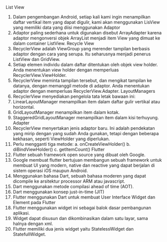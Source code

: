 List View
1.	Dalam pengembangan Android, setiap kali kami ingin menampilkan daftar vertikal item yang dapat digulir, kami akan menggunakan LisView yang memiliki data yang diisi menggunakan Adaptor
2.	Adaptor paling sederhana untuk digunakan disebut ArrayAdapter karena adaptor mengonversi objek ArrayList menjadi item View yang dimuat ke dalam container ListView.
Recycle View
1.	RecyclerView adalah ViewGroup yang merender tampilan berbasis adaptor dengan cara yang serupa. Itu seharusnya menjadi penerus ListView dan GridView.
2.	Setiap elemen individu dalam daftar ditentukan oleh objek view holder. Anda menentukan view holder dengan memperluas RecyclerView.ViewHolder.
3.	RecyclerView meminta tampilan tersebut, dan mengikat tampilan ke datanya, dengan memanggil metode di adaptor. Anda menentukan adaptor dengan memperluas RecyclerView.Adapter.
LayoutManagers
1.	RecyclerView menyediakan pengelola tata letak bawaan ini:
2.	LinearLayoutManager menampilkan item dalam daftar gulir vertikal atau horizontal.
3.	GridLayoutManager menampilkan item dalam kotak.
4.	StaggeredGridLayoutManager menampilkan item dalam kisi terhuyung.
Adapter
1.	RecyclerView menyertakan jenis adaptor baru. Ini adalah pendekatan yang mirip dengan yang sudah Anda gunakan, tetapi dengan beberapa kekhasan, seperti ViewHolder yang diperlukan.
2.	Perlu mengganti tiga metode:
    a.	onCreateViewHolder()
    b.	diBindViewHolder()
    c.	getItemCount()
Flutter
1.	Flutter sebuah framework open source yang dibuat oleh Google. 
2.	Google membuat flutter bertujuan membangun sebuah framework untuk membuat UI yang modern, native dan reactive yang dapat berjalan di sistem operasi iOS maupun Android. 
3.	Menggunakan bahasa Dart, sebuah bahasa moderen yang dapat dicompile ke arsitektur processor ARM atau javascript. 
4.	Dart menggunakan metode compilasi ahead of time (AOT).
5.	Dart menggunakan konsep just-in-time (JIT)
6.	Flutter menggunakan Dart untuk membuat User Interface
Widget dan Element pada Flutter
1.	Flutter menggunakan widget ini sebagai balok dasar pembangunan aplikasi. 
2.	Widget dapat disusun dan dikombinasikan dalam satu layar, sama halnya dengan xml.
3.	Flutter memiliki dua jenis widget yaitu StatelessWidget dan StatefullWidget. 
